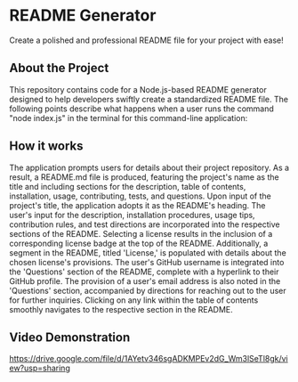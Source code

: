 # README Generator

Create a polished and professional README file for your project with ease! 

## About the Project

This repository contains code for a Node.js-based README generator designed to help developers swiftly create a standardized README file. The following points describe what happens when a user runs the command "node index.js" in the terminal for this command-line application:

## How it works

The application prompts users for details about their project repository. As a result, a README.md file is produced, featuring the project's name as the title and including sections for the description, table of contents, installation, usage, contributing, tests, and questions.
Upon input of the project's title, the application adopts it as the README's heading.
The user's input for the description, installation procedures, usage tips, contribution rules, and test directions are incorporated into the respective sections of the README.
Selecting a license results in the inclusion of a corresponding license badge at the top of the README. Additionally, a segment in the README, titled 'License,' is populated with details about the chosen license's provisions.
The user's GitHub username is integrated into the 'Questions' section of the README, complete with a hyperlink to their GitHub profile.
The provision of a user's email address is also noted in the 'Questions' section, accompanied by directions for reaching out to the user for further inquiries.
Clicking on any link within the table of contents smoothly navigates to the respective section in the README.

## Video Demonstration

https://drive.google.com/file/d/1AYetv346sgADKMPEv2dG_Wm3lSeTl8gk/view?usp=sharing
